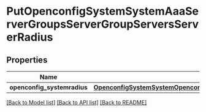 # PutOpenconfigSystemSystemAaaServerGroupsServerGroupServersServerRadius

## Properties
Name | Type | Description | Notes
------------ | ------------- | ------------- | -------------
**openconfig_systemradius** | [**OpenconfigSystemSystemOpenconfigsystemsystemAaaServergroupsServersRadius**](OpenconfigSystemSystemOpenconfigsystemsystemAaaServergroupsServersRadius.md) |  | [optional] 

[[Back to Model list]](../README.md#documentation-for-models) [[Back to API list]](../README.md#documentation-for-api-endpoints) [[Back to README]](../README.md)


